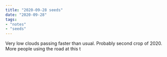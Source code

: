 ```yaml
---
title: "2020-09-28 seeds"
date: "2020-09-28"
tags:
- "notes"
- "seeds"
---
```


Very low clouds passing faster than usual. Probably second crop of 2020. More people using the road at this t